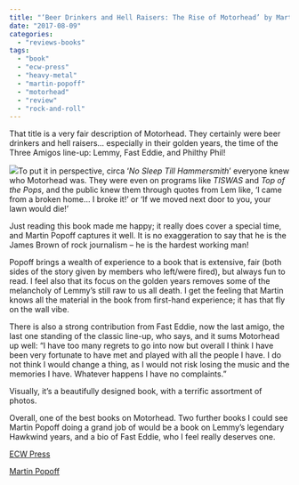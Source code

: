 ```yaml
---
title: "‘Beer Drinkers and Hell Raisers: The Rise of Motorhead’ by Martin Popoff"
date: "2017-08-09"
categories: 
  - "reviews-books"
tags: 
  - "book"
  - "ecw-press"
  - "heavy-metal"
  - "martin-popoff"
  - "motorhead"
  - "review"
  - "rock-and-roll"
---
```


That title is a very fair description of Motorhead. They certainly were beer drinkers and hell raisers… especially in their golden years, the time of the Three Amigos line-up: Lemmy, Fast Eddie, and Philthy Phil!

![](https://hellbound.ca/wp-content/uploads/2017/08/beer-drinkers-and-hell-raisers-the-rise-of-motorhead.jpg)To put it in perspective, circa ‘_No Sleep Till Hammersmith_’ everyone knew who Motorhead was. They were even on programs like _TISWAS_ and _Top of the Pops_, and the public knew them through quotes from Lem like, ‘I came from a broken home… I broke it!’ or ‘If we moved next door to you, your lawn would die!’

Just reading this book made me happy; it really does cover a special time, and Martin Popoff captures it well. It is no exaggeration to say that he is the James Brown of rock journalism – he is the hardest working man!

Popoff brings a wealth of experience to a book that is extensive, fair (both sides of the story given by members who left/were fired), but always fun to read. I feel also that its focus on the golden years removes some of the melancholy of Lemmy’s still raw to us all death. I get the feeling that Martin knows all the material in the book from first-hand experience; it has that fly on the wall vibe.

There is also a strong contribution from Fast Eddie, now the last amigo, the last one standing of the classic line-up, who says, and it sums Motorhead up well: “I have too many regrets to go into now but overall I think I have been very fortunate to have met and played with all the people I have. I do not think I would change a thing, as I would not risk losing the music and the memories I have. Whatever happens I have no complaints.”

Visually, it’s a beautifully designed book, with a terrific assortment of photos.

Overall, one of the best books on Motorhead. Two further books I could see Martin Popoff doing a grand job of would be a book on Lemmy’s legendary Hawkwind years, and a bio of Fast Eddie, who I feel really deserves one.

[ECW Press](https://ecwpress.com/)

[Martin Popoff](http://www.martinpopoff.com/html/welcome.html)
